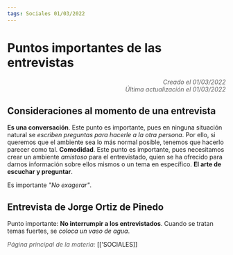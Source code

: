 ```yaml
---
tags: Sociales 01/03/2022
---
```


# Puntos importantes de las entrevistas
<div style="text-align: right; opacity: 0.7; font-style: italic;">Creado el 01/03/2022</div>
<div style="text-align: right; opacity: 0.7; font-style: italic;">Última actualización el 01/03/2022</div>

## Consideraciones al momento de una entrevista

**Es una conversación**. Este punto es importante, pues en ninguna situación natural se *escriben preguntas para hacerle a la otra persona*. Por ello, si queremos que el ambiente sea lo más normal posible, tenemos que hacerlo parecer como tal.
**Comodidad**. Este punto es importante, pues necesitamos crear un ambiente *amistoso* para el entrevistado, quien se ha ofrecido para darnos información sobre ellos mismos o un tema en específico.
**El arte de escuchar y preguntar**. 

Es importante *"No exagerar"*.


## Entrevista de Jorge Ortiz de Pinedo

Punto importante: **No interrumpir a los entrevistados**.
Cuando se tratan temas fuertes, se *coloca un vaso de agua*.



<span style="opacity: 0.7; font-style: italic;">Página principal de la materia:</span> [['SOCIALES]]
